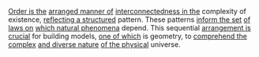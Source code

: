 
[Order is the](1/1/3/2/1/3/1/1/.Order) [arranged manner of](1/1/3/3/1/1/1/.Arrangement) [interconnectedness in the](1/1/3/1/2/3/3/.Interconnectedness) complexity of existence, [reflecting a structured](2/1/1/3/3/2/3/.Reflecting) pattern. These patterns [inform the set](1/1/3/1/1/3/3/1/2/2/.Universal%20Set) [of laws on](3/2/2/.Law) [which natural phenomena](2/1/.Natrual%20Necessity) depend. This sequential [arrangement is crucial](1/1/3/3/1/1/1/.Arrangement) for building models, [one of which](1/1/3/1/1/_One-Many) is geometry, to [comprehend the complex](1/1/3/1/1/3/1/3/3/3/.Complex%20Plane) [and diverse nature](3/1/3/3/1/2/2/3/3/2/3/3/.Biodiversity) [of the physical](1/1/3/1/1/2/1/1/.Physical) universe.

